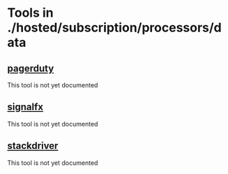 # Tools in ./hosted/subscription/processors/data
## [pagerduty](pagerduty.md)
This tool is not yet documented
## [signalfx](signalfx.md)
This tool is not yet documented
## [stackdriver](stackdriver.md)
This tool is not yet documented
